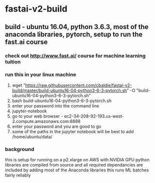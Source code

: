 # fastai-v2-build
## build - ubuntu 16.04, python 3.6.3, most of the anaconda libraries, pytorch, setup to run the fast.ai course
### check out http://www.fast.ai/ course for machine learning tuition


### run this in your linux machine
1. wget "https://raw.githubusercontent.com/cbaldie/fastai-v2-build/master/build-ubuntu16-04-python3-6-3-pytorch.sh" -O "build-ubuntu16-04-python3-6-3-pytorch.sh"
2. bash build-ubuntu16-04-python3-6-3-pytorch.sh
3. enter your password into the command line
4. jupyter-notebook
5. go to your web browser - ec2-34-208-92-193.us-west-2.compute.amazonaws.com:8888
6. enter your password and you are good to go
7. some of the paths in the jupyter notebook will be best to add /home/ubuntu/data/



### background
this is setup for running on a p2.xlarge on AWS with NVIDIA GPU
python libraries are compiled from source and all required dependancies are included
by adding most of the Anaconda libraries this runs ML batches fairly reliably